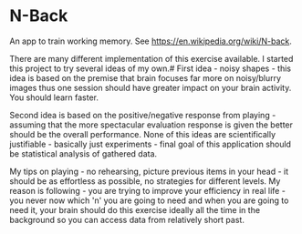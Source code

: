 N-Back
=============

An app to train working memory. See https://en.wikipedia.org/wiki/N-back.

There are many different implementation of this exercise available. 
I started this project to try several ideas of my own.#
First idea - noisy shapes - this idea is based on the premise
that brain focuses far more on noisy/blurry images thus one
session should have greater impact on your brain activity.
You should learn faster.

Second idea is based on the positive/negative response from 
playing - assuming that the more spectacular evaluation response
is given the better should be the overall performance. 
None of this ideas are scientifically justifiable - 
basically just experiments - final goal of this application 
should be statistical analysis of gathered data.

My tips on playing -  no rehearsing, picture previous items in
your head - it should be as effortless as possible, no strategies
for different levels. My reason is following - you are trying to
improve your efficiency in real life - you never now which 'n' 
you are going to need and when you are going to need it, your
brain should do this exercise ideally all the time in 
the background so you can access data from relatively short past.
